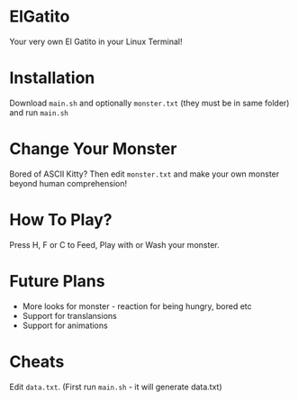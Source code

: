 # ElGatito
Your very own El Gatito in your Linux Terminal!

# Installation

Download `main.sh` and optionally `monster.txt` (they must be in same folder) and run `main.sh`

# Change Your Monster

Bored of ASCII Kitty? Then edit `monster.txt` and make your own monster beyond human comprehension!

# How To Play?

Press H, F or C to Feed, Play with or Wash your monster.

# Future Plans

* More looks for monster - reaction for being hungry, bored etc
* Support for translansions
* Support for animations

# Cheats

Edit `data.txt`.
(First run `main.sh` - it will generate data.txt)

